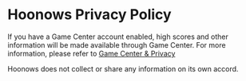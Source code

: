 # Hoonows Privacy Policy

If you have a Game Center account enabled, high scores and other information will be made available through Game Center. For more information, please refer to [Game Center & Privacy](https://www.apple.com/legal/privacy/data/en/game-center/)

Hoonows does not collect or share any information on its own accord.
